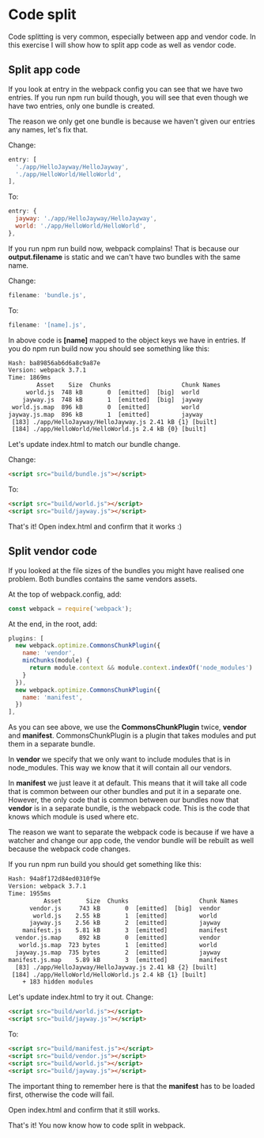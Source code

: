# Code split

Code splitting is very common, especially between app and vendor code. In this exercise I will show how to split app code as well as vendor code.

## Split app code

If you look at entry in the webpack config you can see that we have two entries. If you run npm run build though, you will see that even though we have two entries, only one bundle is created.

The reason we only get one bundle is because we haven't given our entries any names, let's fix that.

Change:
```javascript
entry: [
  './app/HelloJayway/HelloJayway',
  './app/HelloWorld/HelloWorld',
],
```
To:
```javascript
entry: {
  jayway: './app/HelloJayway/HelloJayway',
  world: './app/HelloWorld/HelloWorld',
},
```

If you run npm run build now, webpack complains! That is because our **output.filename** is static and we can't have two bundles with the same name.

Change:
```javascript
filename: 'bundle.js',
```
To:
```javascript
filename: '[name].js',
```

In above code is **[name]** mapped to the object keys we have in entries. If you do npm run build now you should see something like this:

```html
Hash: ba89856ab6d6a8c9a87e
Version: webpack 3.7.1
Time: 1869ms
        Asset    Size  Chunks                    Chunk Names
     world.js  748 kB       0  [emitted]  [big]  world
    jayway.js  748 kB       1  [emitted]  [big]  jayway
 world.js.map  896 kB       0  [emitted]         world
jayway.js.map  896 kB       1  [emitted]         jayway
 [183] ./app/HelloJayway/HelloJayway.js 2.41 kB {1} [built]
 [184] ./app/HelloWorld/HelloWorld.js 2.4 kB {0} [built]
```

Let's update index.html to match our bundle change.

Change:
```html
<script src="build/bundle.js"></script>
```
To:
```html
<script src="build/world.js"></script>
<script src="build/jayway.js"></script>
```

That's it! Open index.html and confirm that it works :)

## Split vendor code

If you looked at the file sizes of the bundles you might have realised one problem. Both bundles contains the same vendors assets.

At the top of webpack.config, add:
```javascript
const webpack = require('webpack');
```
At the end, in the root, add:
```javascript
plugins: [
  new webpack.optimize.CommonsChunkPlugin({
    name: 'vendor',
    minChunks(module) {
      return module.context && module.context.indexOf('node_modules') !== -1;
    }
  }),
  new webpack.optimize.CommonsChunkPlugin({
    name: 'manifest',
  })
],
```

As you can see above, we use the **CommonsChunkPlugin** twice, **vendor** and **manifest**. CommonsChunkPlugin is a plugin that takes modules and put them in a separate bundle.

In **vendor** we specify that we only want to include modules that is in node_modules. This way we know that it will contain all our vendors.

In **manifest** we just leave it at default. This means that it will take all code that is common between our other bundles and put it in a separate one. However, the only code that is common between our bundles now that **vendor** is in a separate bundle, is the webpack code. This is the code that knows which module is used where etc. 

The reason we want to separate the webpack code is because if we have a watcher and change our app code, the vendor bundle will be rebuilt as well because the webpack code changes.

If you run npm run build you should get something like this:

```html
Hash: 94a8f172d84ed0310f9e
Version: webpack 3.7.1
Time: 1955ms
          Asset       Size  Chunks                    Chunk Names
      vendor.js     743 kB       0  [emitted]  [big]  vendor
       world.js    2.55 kB       1  [emitted]         world
      jayway.js    2.56 kB       2  [emitted]         jayway
    manifest.js    5.81 kB       3  [emitted]         manifest
  vendor.js.map     892 kB       0  [emitted]         vendor
   world.js.map  723 bytes       1  [emitted]         world
  jayway.js.map  735 bytes       2  [emitted]         jayway
manifest.js.map    5.89 kB       3  [emitted]         manifest
  [83] ./app/HelloJayway/HelloJayway.js 2.41 kB {2} [built]
 [184] ./app/HelloWorld/HelloWorld.js 2.4 kB {1} [built]
    + 183 hidden modules
```

Let's update index.html to try it out.
Change:
```html
<script src="build/world.js"></script>
<script src="build/jayway.js"></script>
```
To:
```html
<script src="build/manifest.js"></script>
<script src="build/vendor.js"></script>
<script src="build/world.js"></script>
<script src="build/jayway.js"></script>
```

The important thing to remember here is that the **manifest** has to be loaded first, otherwise the code will fail.

Open index.html and confirm that it still works.

That's it! You now know how to code split in webpack.